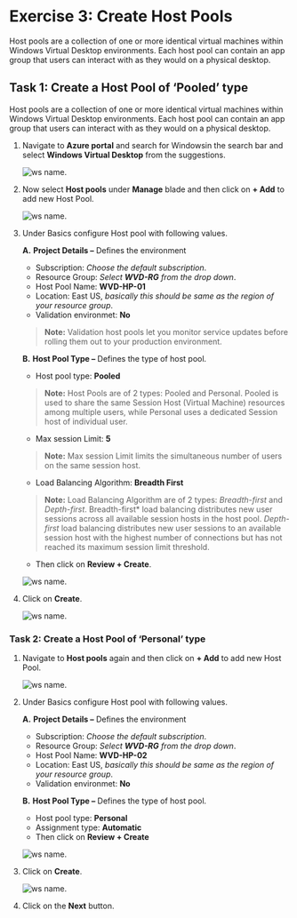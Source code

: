 # Exercise 3: Create Host Pools 

Host pools are a collection of one or more identical virtual machines within Windows Virtual Desktop environments. Each host pool can contain an app group that users can interact with as they would on a physical desktop.


## **Task 1: Create a Host Pool of ‘Pooled’ type**

Host pools are a collection of one or more identical virtual machines within Windows Virtual Desktop environments. Each host pool can contain an app group that users can interact with as they would on a physical desktop. 

1. Navigate to **Azure portal** and search for Windowsin the search bar and select **Windows Virtual Desktop** from the suggestions.

   ![ws name.](media/y.png)

2. Now select **Host pools** under **Manage** blade and then click on **+ Add** to add new Host Pool.

   ![ws name.](media/z.png)

3. Under Basics configure Host pool with following values.
    
   **A.** **Project Details –** Defines the environment 

      - Subscription: *Choose the default subscription*.
      - Resource Group: *Select **WVD-RG** from the drop down*.
      - Host Pool Name: **WVD-HP-01**
      - Location: East US, *basically this should be same as the region of your resource group*.      
      - Validation environmet: **No**
      
   >**Note:** Validation host pools let you monitor service updates before rolling them out to your production environment.
      
      
   **B.** **Host Pool Type –** Defines the type of host pool. 

      - Host pool type: **Pooled** 
      
      >**Note:** Host Pools are of 2 types: Pooled and Personal.  Pooled is used to share the same Session Host (Virtual Machine) resources among multiple users, while Personal uses a dedicated Session host of individual user.

      - Max session Limit: **5**
      
      > **Note:** Max session Limit limits the simultaneous number of users on the same session host.
     
      - Load Balancing Algorithm: **Breadth First**
      
      > **Note:** Load Balancing Algorithm are of 2 types: *Breadth-first* and *Depth-first*. 
Breadth-first* load balancing distributes new user sessions across all available session hosts in the host pool. *Depth-first* load balancing distributes new user sessions to an available session host with the highest number of connections but has not reached its maximum session limit threshold.
     
   - Then click on **Review + Create**.
          
   ![ws name.](media/a1.png)  

4. Click on **Create**.
 
    ![ws name.](media/a2.png)

### **Task 2: Create a Host Pool of ‘Personal’ type**
     
1. Navigate to **Host pools** again and then click on **+ Add** to add new Host Pool. 

   ![ws name.](media/z.png)

2. Under Basics configure Host pool with following values.
  
   **A.** **Project Details –** Defines the environment 

      - Subscription: *Choose the default subscription*.
      - Resource Group: *Select **WVD-RG** from the drop down*.
     -  Host Pool Name: **WVD-HP-02** 
     -  Location: East US, *basically this should be same as the region of your resource group*.     
     - Validation environmet: **No**
   
   **B.** **Host Pool Type –** Defines the type of host pool. 

     - Host pool type: **Personal**     
     - Assignment type: **Automatic**
     - Then click on **Review + Create**
     
   ![ws name.](media/a3.png)
     
6. Click on **Create**.
 
    ![ws name.](media/a4.png)
     
7. Click on the **Next** button.
